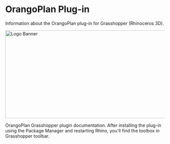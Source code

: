 # OrangoPlan Plug-in 
Information about the OrangoPlan plug-in for Grasshopper (Rhinoceros 3D).

<img width="834" height="278" alt="Logo Banner" src="https://github.com/user-attachments/assets/977806b7-fe4a-4214-8d62-530d7c7e520c" />

OrangoPlan Grasshopper plugin documentation. After installing the plug-in using the Package Manager and restarting Rhino, you'll find the toolbox in Grasshopper toolbar.

